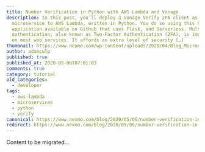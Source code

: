 ```yaml
---
title: Number Verification in Python with AWS Lambda and Vonage
description: In this post, you’ll deploy a Vonage Verify 2FA client as a
  microservice to AWS Lambda, written in Python. You do so using this Python
  application available on Github that uses Flask, and Serverless. Multi-factor
  authentication, also known as Two-Factor Authentication (2FA), is implemented
  on most web services. It affords an extra level of security […]
thumbnail: https://www.nexmo.com/wp-content/uploads/2020/04/Blog_Microservice_Lambda_1200x600.png
author: adamculp
published: true
published_at: 2020-05-06T07:01:03
comments: true
category: tutorial
old_categories:
  - developer
tags:
  - aws-lambda
  - microservices
  - python
  - verify
canonical: https://www.nexmo.com/blog/2020/05/06/number-verification-in-python-with-aws-lambda-and-vonage
redirect: https://www.nexmo.com/blog/2020/05/06/number-verification-in-python-with-aws-lambda-and-vonage
---
```

Content to be migrated...
